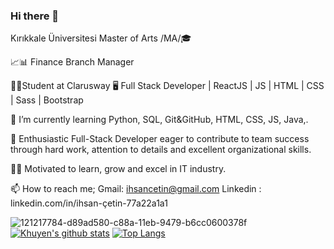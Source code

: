 ### Hi there 👋
Kırıkkale Üniversitesi Master of Arts /MA/🎓 

📈📊 Finance Branch Manager

👨‍💻Student at Clarusway 🖥 Full Stack Developer | ReactJS | JS | HTML | CSS | Sass | Bootstrap

🌱 I’m currently learning Python, SQL, Git&GitHub, HTML, CSS, JS, Java,.

👯 Enthusiastic Full-Stack Developer eager to contribute to team success through hard work, attention to details and excellent organizational skills.

👨‍💻 Motivated to learn, grow and excel in IT industry.

📫 How to reach me;
Gmail:     ihsancetin@gmail.com
Linkedin : linkedin.com/in/ihsan-çetin-77a22a1a1


![121217784-d89ad580-c88a-11eb-9479-b6cc0600378f](https://user-images.githubusercontent.com/81583304/122689335-777be600-d22a-11eb-962a-daabc06e3f30.png)
[![Khuyen's github stats](https://github-readme-stats.vercel.app/api?username=khuyentran1401&count_private=true&show_icons=true&theme=radical&hide_rank=false)](https://github.com/anuraghazra/github-readme-stats)
[![Top Langs](https://github-readme-stats.vercel.app/api/top-langs/?username=anuraghazra)](https://github.com/anuraghazra/github-readme-stats)

